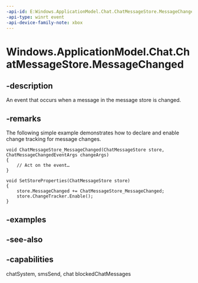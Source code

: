 ```yaml
---
-api-id: E:Windows.ApplicationModel.Chat.ChatMessageStore.MessageChanged
-api-type: winrt event
-api-device-family-note: xbox
---
```


<!-- Event syntax
public event Windows.Foundation.TypedEventHandler MessageChanged<Windows.ApplicationModel.Chat.ChatMessageStore,  Windows.ApplicationModel.Chat.ChatMessageChangedEventArgs>
-->

# Windows.ApplicationModel.Chat.ChatMessageStore.MessageChanged

## -description
An event that occurs when a message in the message store is changed.

## -remarks
The following simple example demonstrates how to declare and enable change tracking for message changes.

```
void ChatMessageStore_MessageChanged(ChatMessageStore store, ChatMessageChangedEventArgs changeArgs)
{
    // Act on the event…
}

void SetStoreProperties(ChatMessageStore store)
{
    store.MessageChanged += ChatMessageStore_MessageChanged;
    store.ChangeTracker.Enable();
}
```



## -examples

## -see-also


## -capabilities
chatSystem, smsSend, chat
blockedChatMessages
